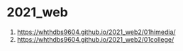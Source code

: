 # 2021_web

1. https://whthdbs9604.github.io/2021_web2/01himedia/
2. https://whthdbs9604.github.io/2021_web2/01college/
